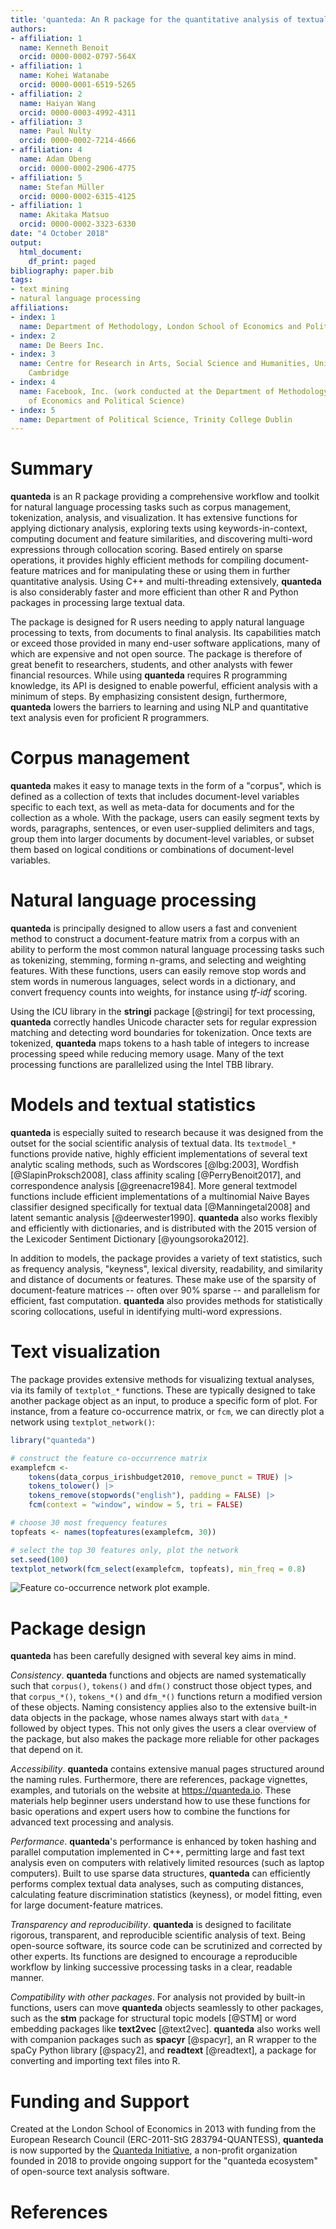 ```yaml
---
title: 'quanteda: An R package for the quantitative analysis of textual data'
authors:
- affiliation: 1
  name: Kenneth Benoit
  orcid: 0000-0002-0797-564X
- affiliation: 1
  name: Kohei Watanabe
  orcid: 0000-0001-6519-5265
- affiliation: 2
  name: Haiyan Wang
  orcid: 0000-0003-4992-4311
- affiliation: 3
  name: Paul Nulty
  orcid: 0000-0002-7214-4666
- affiliation: 4
  name: Adam Obeng
  orcid: 0000-0002-2906-4775
- affiliation: 5
  name: Stefan Müller
  orcid: 0000-0002-6315-4125
- affiliation: 1
  name: Akitaka Matsuo
  orcid: 0000-0002-3323-6330
date: "4 October 2018"
output:
  html_document:
    df_print: paged
bibliography: paper.bib
tags:
- text mining
- natural language processing
affiliations:
- index: 1
  name: Department of Methodology, London School of Economics and Political Science
- index: 2
  name: De Beers Inc.
- index: 3
  name: Centre for Research in Arts, Social Science and Humanities, University of
    Cambridge
- index: 4
  name: Facebook, Inc. (work conducted at the Department of Methodology, London School
    of Economics and Political Science)
- index: 5
  name: Department of Political Science, Trinity College Dublin
---
```


# Summary

**quanteda** is an R package providing a comprehensive workflow and toolkit for
natural language processing tasks such as corpus management, tokenization,
analysis, and visualization. It has extensive functions for applying dictionary
analysis, exploring texts using keywords-in-context, computing document and
feature similarities, and discovering multi-word expressions through collocation
scoring. Based entirely on sparse operations, it provides highly efficient
methods for compiling document-feature matrices and for manipulating these or
using them in further quantitative analysis. Using C++ and multi-threading
extensively, **quanteda** is also considerably faster and more efficient than
other R and Python packages in processing large textual data.

The package is designed for R users needing to apply natural language
processing to texts, from documents to final analysis.  Its
capabilities match or exceed those provided in many end-user software
applications, many of which are expensive and not open source.  The package is
therefore of great benefit to researchers, students, and other analysts with
fewer financial resources.  While using **quanteda** requires R programming
knowledge, its API is designed to enable powerful, efficient analysis with a
minimum of steps.  By emphasizing consistent design, furthermore, **quanteda**
lowers the barriers to learning and using NLP and quantitative text analysis
even for proficient R programmers.

# Corpus management

**quanteda** makes it easy to manage texts in the form of a "corpus", which is
defined as a collection of texts that includes document-level variables specific
to each text, as well as meta-data for documents and for the collection as a
whole. With the package, users can easily segment texts by words, paragraphs,
sentences, or even user-supplied delimiters and tags, group them into larger
documents by document-level variables, or subset them based on logical
conditions or combinations of document-level variables.

# Natural language processing

**quanteda** is principally designed to allow users a fast and convenient method
to construct a document-feature matrix from a corpus with an ability to perform
the most common natural language processing tasks such as tokenizing, stemming,
forming n-grams, and selecting and weighting features.  With these functions, users
can easily remove stop words and stem words in numerous languages, select words
in a dictionary, and convert frequency counts into weights, for instance using 
_tf-idf_ scoring.

Using the ICU library in the **stringi** package [@stringi] for text processing,
**quanteda** correctly handles Unicode character sets for regular expression
matching and detecting word boundaries for tokenization. Once texts are tokenized,
**quanteda** maps tokens to a hash table of integers to increase processing speed while
reducing memory usage. Many of the text processing functions are parallelized
using the Intel TBB library.

# Models and textual statistics

**quanteda** is especially suited to research because it was designed from the
outset for the social scientific analysis of textual data. Its `textmodel_*`
functions provide native, highly efficient implementations of several text
analytic scaling methods, such as Wordscores [@lbg:2003], Wordfish
[@SlapinProksch2008], class affinity scaling [@PerryBenoit2017], and
correspondence analysis [@greenacre1984]. More general textmodel functions
include efficient implementations of a multinomial Naive Bayes classifier
designed specifically for textual data [@Manningetal2008] and latent semantic
analysis [@deerwester1990]. **quanteda** also works flexibly and efficiently
with dictionaries, and is distributed with the 2015 version of the Lexicoder
Sentiment Dictionary [@youngsoroka2012].

In addition to models, the package provides a variety of text statistics, 
such as frequency analysis, "keyness", lexical diversity, readability, and
similarity and distance of documents or features. These make use of the
sparsity of document-feature matrices -- often over 90% sparse -- and parallelism
for efficient, fast computation. **quanteda**  also provides methods for statistically
scoring collocations, useful in identifying multi-word expressions.

# Text visualization

The package provides extensive methods for visualizing textual analyses, via its
family of `textplot_*` functions. These are typically designed to take another
package object as an input, to produce a specific form of plot. For instance,
from a feature co-occurrence matrix, or `fcm`, we can directly plot a network
using `textplot_network()`:

```r
library("quanteda")

# construct the feature co-occurrence matrix
examplefcm <-
    tokens(data_corpus_irishbudget2010, remove_punct = TRUE) |>
    tokens_tolower() |>
    tokens_remove(stopwords("english"), padding = FALSE) |>
    fcm(context = "window", window = 5, tri = FALSE)

# choose 30 most frequency features
topfeats <- names(topfeatures(examplefcm, 30))

# select the top 30 features only, plot the network
set.seed(100)
textplot_network(fcm_select(examplefcm, topfeats), min_freq = 0.8)
```

![Feature co-occurrence network plot example.](networkplot.png)



# Package design

**quanteda** has been carefully designed with several key aims in mind.

_Consistency_.  **quanteda** functions and objects are named systematically such
that `corpus()`, `tokens()` and `dfm()` construct those object types, and that
`corpus_*()`, `tokens_*()` and `dfm_*()` functions return a modified version of these
objects. Naming consistency applies also to the extensive built-in data objects in the
package, whose names always start with `data_*` followed by object types. This
not only gives the users a clear overview of the package, but also makes the
package more reliable for other packages that depend on it.

_Accessibility_.  **quanteda** contains extensive manual pages structured around
the naming rules. Furthermore, there are references, package vignettes, examples,
and tutorials on the website at https://quanteda.io. 
These materials help beginner users understand how to use these functions for
basic operations and expert users how to combine the functions for advanced text
processing and analysis.

_Performance_.  **quanteda**'s performance is enhanced by token hashing and
parallel computation implemented in C++, permitting large and fast text analysis
even on computers with relatively limited resources (such as laptop computers).
Built to use sparse data structures, **quanteda** can efficiently performs
complex textual data analyses, such as computing distances, calculating feature
discrimination statistics (keyness), or model fitting, even for large
document-feature matrices.

_Transparency and reproducibility_.  **quanteda** is designed to facilitate rigorous,
transparent, and reproducible scientific analysis of text. Being open-source
software, its source code can be scrutinized and corrected by other experts. Its
functions are designed to encourage a reproducible workflow by linking successive 
processing tasks in a clear, readable manner.

_Compatibility with other packages_.  For analysis not provided by built-in
functions, users can move **quanteda** objects seamlessly to other packages,
such as the
**stm** package for structural topic models [@STM] or word embedding packages
like **text2vec** [@text2vec].  **quanteda** also works well with companion
packages such as **spacyr** [@spacyr], an R wrapper to the spaCy Python library
[@spacy2], and **readtext** [@readtext], a package for converting and importing
text files into R.

# Funding and Support

Created at the London School of Economics in 2013 with funding from the European
Research Council  (ERC-2011-StG 283794-QUANTESS), **quanteda** is now
supported by the [Quanteda Initiative](https://quanteda.org), a non-profit organization founded in 2018
to provide ongoing support for the "quanteda ecosystem" of open-source text
analysis software.

# References
